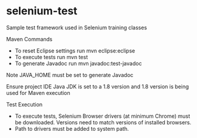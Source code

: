# selenium-test
Sample test framework used in Selenium training classes

Maven Commands
- To reset Eclipse settings run mvn eclipse:eclipse
- To execute tests run mvn test
- To generate Javadoc run mvn javadoc:test-javadoc

Note JAVA_HOME must be set to generate Javadoc

Ensure project IDE Java JDK is set to a 1.8 version and 1.8 version is being used for Maven execution

Test Execution
- To execute tests, Selenium Browser drivers (at minimum Chrome) must be downloaded. Versions need to match versions of installed browsers.
- Path to drivers must be added to system path.

